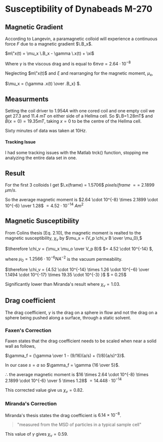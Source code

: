 # Susceptibility of Dynabeads M-270

## Magnetic Gradient

According to Langevin, a paramagnetic colloid will experience a continuous force $F$ due to a magnetic gradient $\.B_x$.

$m\"x(t) = \mu_x \.B_x - \gamma \.x(t) + \xi$

Where $\gamma$ is the viscous drag and is equal to $6 \pi \nu a = 2.64\cdot10^{-8}$

Neglecting $m\"x(t)$ and $\xi$ and rearranging for the magnetic moment, $\mu_x$,

$\mu_x = {\gamma \.x(t) \over \.B_x} $.

## Measurments

Setting the coil driver to $1.954 A$ with one cored coil and one empty coil we get $27.3$ and $11.4$ $mT$ on either side of a Hellma cell. So $\.B=1.28mT$ and $B(x=0) = 19.35 mT$, taking $x=0$ to be the centre of the Hellma cell.

Sixty minutes of data was taken at $10 Hz$.

#### Tracking Issue

I had some tracking issues with the Matlab trck() function, stopping me analyzing the entire data set in one.

## Result

For the first 3 colloids I get $\.x(frame) = 1.5706$ $pixels / frame$ $==$ $2.1899$ $\mu m /s$.

So the average magnetic moment is $2.64 \cdot 10^{-8} \times 2.1899 \cdot 10^{-6} \over 1.28$ $=4.52 \cdot 10^{-14}$ $A m^2$

## Magnetic Susceptibility

From Colins thesis [Eq. 2.10], the magnetic moment is realted to the magnetic susceptibility, $\chi_v$ by $\mu_x = {V_p \chi_v B \over \mu_0},$

$\therefore \chi_v = {\mu_x \mu_o \over V_p B}$ $= 4.52 \cdot 10^{-14} $,

where $\mu_0 = 1.2566 \cdot 10^{−6} N A^{-2}$ is the vacuum permeability.

$\therefore \chi_v = {4.52 \cdot 10^{-14} \times 1.26 \cdot 10^{−6}  \over 1.1494 \cdot 10^{-17}  \times 19.35 \cdot 10^{-3} }$ $ = 0.25$

Significantly lower than Miranda's result where $\chi_v = 1.03$.

## Drag coefficient

The drag coefficient, $\gamma$ is the drag on a sphere in flow and not the drag on a sphere being pushed along a surface, through a static solvent.

### Faxen's Correction

Faxen states that the drag coefficient needs to be scaled when near a solid wall as follows,

$\gamma_f = {\gamma \over 1 - (9/16)(a/s) + (1/8)(a/s)^3}$.

In our case $s=a$ so $\gamma_f = \gamma {16 \over 5}$.

$\therefore$ the average magnetic moment is $16 \times 2.64 \cdot 10^{-8} \times 2.1899 \cdot 10^{-6} \over 5 \times 1.28$ $=14.448 \cdot 10^{-14}$ 

This corrected value give us $\chi_v =0.82$.

### Miranda's Correction

Miranda's thesis states the drag coefficient is $6.14 \times 10^{−8}$.

>"measured from the MSD of particles in a typical sample cell"

This value of $\gamma$ gives $\chi_v =0.59$.

